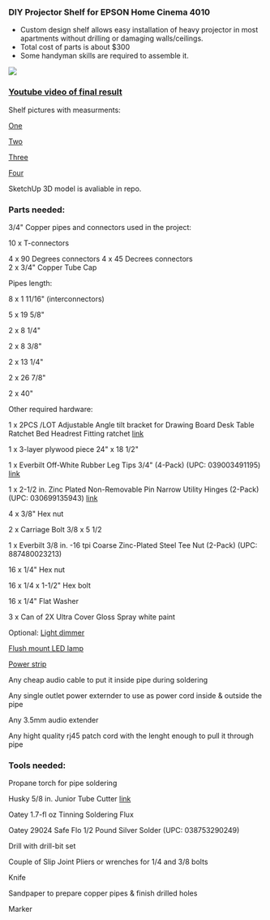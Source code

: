 ### DIY Projector Shelf for EPSON Home Cinema 4010

- Custom design shelf allows easy installation of heavy projector in most apartments without drilling or damaging walls/ceilings. 
- Total cost of parts is about $300
- Some handyman skills are required to assemble it.

![](https://raw.githubusercontent.com/clustermass/projector_shelf/master/IMG_20191221_181002.jpg)
### [Youtube video of final result](https://www.youtube.com/watch?v=E7O09cYJoqg)

Shelf pictures with measurments:

[One](https://raw.githubusercontent.com/clustermass/projector_shelf/master/shelf-all.jpg)

[Two](https://raw.githubusercontent.com/clustermass/projector_shelf/master/shelf-top.jpg)

[Three](https://raw.githubusercontent.com/clustermass/projector_shelf/master/shelf-side.jpg)

[Four](https://raw.githubusercontent.com/clustermass/projector_shelf/master/shelf-bottom.jpg)

SketchUp 3D model is avaliable in repo.
### Parts needed:

3/4" Copper pipes and connectors  used in the project:

10 x T-connectors

  4 x  90 Degrees connectors
  4 x  45 Decrees connectors  
  2 x  3/4" Copper Tube Cap

Pipes length:

  8 x 1 11/16" (interconnectors)
  
  5 x 19 5/8"
  
  2 x 8 1/4"
  
  2 x 8 3/8"
  
  2 x 13 1/4"
  
  2 x 26 7/8"
  
  2 x 40" 
  
  
Other required hardware:

1 x 2PCS /LOT Adjustable Angle tilt bracket for Drawing Board Desk Table Ratchet Bed Headrest Fitting ratchet [link](https://aliexpress.ru/item/32361337003.html)

1 x 3-layer plywood piece 24" x 18 1/2"

1 x Everbilt Off-White Rubber Leg Tips 3/4" (4-Pack) (UPC: 039003491195)
 [link](https://www.homedepot.com/p/Everbilt-3-4-in-Off-White-Rubber-Leg-Tips-4-per-Pack-49119/203661016)


1 x 2-1/2 in. Zinc Plated Non-Removable Pin Narrow Utility Hinges (2-Pack) (UPC: 030699135943)
 [link](https://www.homedepot.com/p/Everbilt-2-1-2-in-Zinc-Plated-Non-Removable-Pin-Narrow-Utility-Hinges-2-Pack-15165/202033979)


4 x 3/8" Hex nut 

2 x Carriage Bolt 3/8 x 5 1/2

1 x  Everbilt 3/8 in. -16 tpi Coarse Zinc-Plated Steel Tee Nut (2-Pack) (UPC: 887480023213)

16 x 1/4" Hex nut

16 x 1/4 x 1-1/2" Hex bolt 

16 x 1/4" Flat Washer

3 x Can of 2X Ultra Cover Gloss Spray white paint

Optional:
 [Light dimmer](https://www.amazon.com/dp/B07CZXMGRB/ref=psdc_6291364011_t2_B0000BYEF6)
 
  [Flush mount LED lamp](https://www.homedepot.com/p/Maxxima-7-5-in-Round-1-Light-White-Integrated-LED-Flush-Mount-MCL-711750W/311024949)
  
 [Power strip](https://www.walmart.com/ip/Hyper-Tough-3-outlet-Power-Strip/378015615)

Any cheap audio cable to put it inside pipe during soldering

Any single outlet power externder to use as power cord inside & outside the pipe

Any 3.5mm audio extender 

Any hight quality rj45 patch cord with the lenght enough to pull it through pipe


### Tools needed:

Propane torch for pipe soldering

Husky 5/8 in. Junior Tube Cutter [link](https://www.homedepot.com/p/Husky-5-8-in-Junior-Tube-Cutter-80-511-111/304384093)

Oatey 1.7-fl oz Tinning Soldering Flux

Oatey 29024 Safe Flo 1/2 Pound Silver Solder (UPC: 038753290249)

Drill with drill-bit set

Couple of  Slip Joint Pliers or wrenches for 1/4 and 3/8 bolts

Knife

Sandpaper to prepare copper pipes & finish drilled holes

Marker